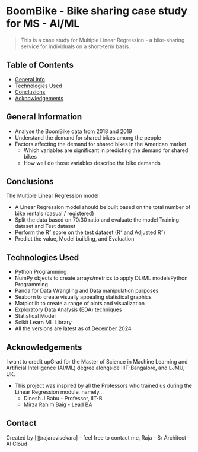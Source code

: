 # BoomBike - Bike sharing case study for MS - AI/ML
> This is a case study for Multiple Linear Regression - a bike-sharing service for individuals on a short-term basis.

## Table of Contents
* [General Info](#general-information)
* [Technologies Used](#technologies-used)
* [Conclusions](#conclusions)
* [Acknowledgements](#acknowledgements)

<!-- You can include any other section that is pertinent to your problem -->

## General Information
- Analyse the BoomBike data from 2018 and 2019
- Understand the demand for shared bikes among the people
- Factors affecting the demand for shared bikes in the American market
  - Which variables are significant in predicting the demand for shared bikes
  - How well do those variables describe the bike demands
  
<!-- You don't have to answer all the questions - just the ones relevant to your project. -->

## Conclusions
The Multiple Linear Regression model
- A Linear Regression model should be built based on the total number of bike rentals (casual / registered)
- Split the data based on 70:30 ratio and evaluate the model Training dataset and Test dataset
- Perform the R² score on the test dataset (R² and Adjusted R²)
- Predict the value, Model building, and Evaluation

<!-- You don't have to answer all the questions - just the ones relevant to your project. -->


## Technologies Used
- Python Programming
- NumPy objects to create arrays/metrics to apply DL/ML modelsPython Programming
- Panda for Data Wrangling and Data manipulation purposes
- Seaborn to create visually appealing statistical graphics
- Matplotlib to create a range of plots and visualization
- Exploratory Data Analysis (EDA) techniques
- Statistical Model
- Scikit Learn ML Library
- All the versions are latest as of December 2024

<!-- As the library versions keep on changing, it is recommended to mention the version of the library used in this project -->

## Acknowledgements
I want to credit upGrad for the Master of Science in Machine Learning and Artificial Intelligence (AI/ML) degree alongside IIIT-Bangalore, and LJMU, UK.
- This project was inspired by all the Professors who trained us during the Linear Regression module, namely...
  - Dinesh J Babu - Professor, IIT-B
  - Mirza Rahim Baig - Lead BA


## Contact
Created by [@rajaravisekara] - feel free to contact me, Raja - Sr Architect - AI Cloud


<!-- Optional -->
<!-- ## License -->
<!-- This project is open source and available under the [... License](). -->

<!-- You don't have to include all sections - just the one's relevant to your project -->
